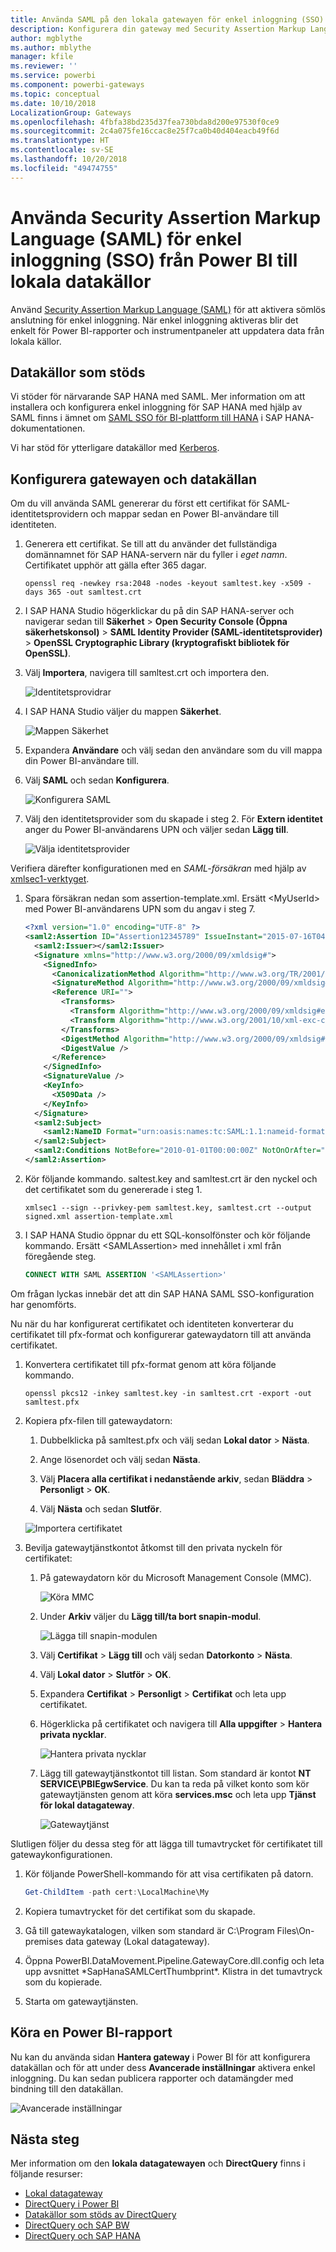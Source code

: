 ```yaml
---
title: Använda SAML på den lokala gatewayen för enkel inloggning (SSO) från Power BI till lokala datakällor
description: Konfigurera din gateway med Security Assertion Markup Language (SAML) för att aktivera enkel inloggning (SSO) från Power BI till lokala datakällor.
author: mgblythe
ms.author: mblythe
manager: kfile
ms.reviewer: ''
ms.service: powerbi
ms.component: powerbi-gateways
ms.topic: conceptual
ms.date: 10/10/2018
LocalizationGroup: Gateways
ms.openlocfilehash: 4fbfa38bd235d37fea730bda8d200e97530f0ce9
ms.sourcegitcommit: 2c4a075fe16ccac8e25f7ca0b40d404eacb49f6d
ms.translationtype: HT
ms.contentlocale: sv-SE
ms.lasthandoff: 10/20/2018
ms.locfileid: "49474755"
---
```

# <a name="use-security-assertion-markup-language-saml-for-single-sign-on-sso-from-power-bi-to-on-premises-data-sources"></a>Använda Security Assertion Markup Language (SAML) för enkel inloggning (SSO) från Power BI till lokala datakällor

Använd [Security Assertion Markup Language (SAML)](https://www.onelogin.com/pages/saml) för att aktivera sömlös anslutning för enkel inloggning. När enkel inloggning aktiveras blir det enkelt för Power BI-rapporter och instrumentpaneler att uppdatera data från lokala källor.

## <a name="supported-data-sources"></a>Datakällor som stöds

Vi stöder för närvarande SAP HANA med SAML. Mer information om att installera och konfigurera enkel inloggning för SAP HANA med hjälp av SAML finns i ämnet om [SAML SSO för BI-plattform till HANA](https://wiki.scn.sap.com/wiki/display/SAPHANA/SAML+SSO+for+BI+Platform+to+HANA) i SAP HANA-dokumentationen.

Vi har stöd för ytterligare datakällor med [Kerberos](service-gateway-sso-kerberos.md).

## <a name="configuring-the-gateway-and-data-source"></a>Konfigurera gatewayen och datakällan

Om du vill använda SAML genererar du först ett certifikat för SAML-identitetsprovidern och mappar sedan en Power BI-användare till identiteten.

1. Generera ett certifikat. Se till att du använder det fullständiga domännamnet för SAP HANA-servern när du fyller i *eget namn*. Certifikatet upphör att gälla efter 365 dagar.

    ```
    openssl req -newkey rsa:2048 -nodes -keyout samltest.key -x509 -days 365 -out samltest.crt
    ```

1. I SAP HANA Studio högerklickar du på din SAP HANA-server och navigerar sedan till **Säkerhet** > **Open Security Console (Öppna säkerhetskonsol)** > **SAML Identity Provider (SAML-identitetsprovider)** > **OpenSSL Cryptographic Library (kryptografiskt bibliotek för OpenSSL)**.

1. Välj **Importera**, navigera till samltest.crt och importera den.

    ![Identitetsprovidrar](media/service-gateway-sso-saml/identity-providers.png)

1. I SAP HANA Studio väljer du mappen **Säkerhet**.

    ![Mappen Säkerhet](media/service-gateway-sso-saml/security-folder.png)

1. Expandera **Användare** och välj sedan den användare som du vill mappa din Power BI-användare till.

1. Välj **SAML** och sedan **Konfigurera**.

    ![Konfigurera SAML](media/service-gateway-sso-saml/configure-saml.png)

1. Välj den identitetsprovider som du skapade i steg 2. För **Extern identitet** anger du Power BI-användarens UPN och väljer sedan **Lägg till**.

    ![Välja identitetsprovider](media/service-gateway-sso-saml/select-identity-provider.png)

Verifiera därefter konfigurationen med en *SAML-försäkran* med hjälp av [xmlsec1-verktyget](http://sgros.blogspot.com/2013/01/signing-xml-document-using-xmlsec1.html).

1. Spara försäkran nedan som assertion-template.xml. Ersätt \<MyUserId\> med Power BI-användarens UPN som du angav i steg 7.

    ```xml
    <?xml version="1.0" encoding="UTF-8" ?>
    <saml2:Assertion ID="Assertion12345789" IssueInstant="2015-07-16T04:47:49.858Z" Version="2.0" xmlns:saml2="urn:oasis:names:tc:SAML:2.0:assertion">
      <saml2:Issuer></saml2:Issuer> 
      <Signature xmlns="http://www.w3.org/2000/09/xmldsig#">
        <SignedInfo>
          <CanonicalizationMethod Algorithm="http://www.w3.org/TR/2001/REC-xml-c14n-20010315"/>
          <SignatureMethod Algorithm="http://www.w3.org/2000/09/xmldsig#rsa-sha1"/>
          <Reference URI="">
            <Transforms>
              <Transform Algorithm="http://www.w3.org/2000/09/xmldsig#enveloped-signature"/>
              <Transform Algorithm="http://www.w3.org/2001/10/xml-exc-c14n#"/>
            </Transforms>
            <DigestMethod Algorithm="http://www.w3.org/2000/09/xmldsig#sha1"/>
            <DigestValue />
          </Reference>
        </SignedInfo>
        <SignatureValue />
        <KeyInfo>
          <X509Data />
        </KeyInfo>
      </Signature>
      <saml2:Subject>
        <saml2:NameID Format="urn:oasis:names:tc:SAML:1.1:nameid-format:unspecified"><MyUserId></saml2:NameID>
      </saml2:Subject>
      <saml2:Conditions NotBefore="2010-01-01T00:00:00Z" NotOnOrAfter="2050-01-01T00:00:00Z"/>
    </saml2:Assertion>
    ```

1. Kör följande kommando. saltest.key and samltest.crt är den nyckel och det certifikatet som du genererade i steg 1.

    ```
    xmlsec1 --sign --privkey-pem samltest.key, samltest.crt --output signed.xml assertion-template.xml
    ```

1. I SAP HANA Studio öppnar du ett SQL-konsolfönster och kör följande kommando. Ersätt \<SAMLAssertion\> med innehållet i xml från föregående steg.

    ```SQL
    CONNECT WITH SAML ASSERTION '<SAMLAssertion>'
    ```

Om frågan lyckas innebär det att din SAP HANA SAML SSO-konfiguration har genomförts.

Nu när du har konfigurerat certifikatet och identiteten konverterar du certifikatet till pfx-format och konfigurerar gatewaydatorn till att använda certifikatet.

1. Konvertera certifikatet till pfx-format genom att köra följande kommando.

    ```
    openssl pkcs12 -inkey samltest.key -in samltest.crt -export -out samltest.pfx
    ```

1. Kopiera pfx-filen till gatewaydatorn:

    1. Dubbelklicka på samltest.pfx och välj sedan **Lokal dator** > **Nästa**.

    1. Ange lösenordet och välj sedan **Nästa**.

    1. Välj **Placera alla certifikat i nedanstående arkiv**, sedan **Bläddra** > **Personligt** > **OK**.

    1. Välj **Nästa** och sedan **Slutför**.

    ![Importera certifikatet](media/service-gateway-sso-saml/import-certificate.png)

1. Bevilja gatewaytjänstkontot åtkomst till den privata nyckeln för certifikatet:

    1. På gatewaydatorn kör du Microsoft Management Console (MMC).

        ![Köra MMC](media/service-gateway-sso-saml/run-mmc.png)

    1. Under **Arkiv** väljer du **Lägg till/ta bort snapin-modul**.

        ![Lägga till snapin-modulen](media/service-gateway-sso-saml/add-snap-in.png)

    1. Välj **Certifikat** > **Lägg till** och välj sedan **Datorkonto** > **Nästa**.

    1. Välj **Lokal dator** > **Slutför** > **OK**.

    1. Expandera **Certifikat** > **Personligt** > **Certifikat** och leta upp certifikatet.

    1. Högerklicka på certifikatet och navigera till **Alla uppgifter** > **Hantera privata nycklar**.

        ![Hantera privata nycklar](media/service-gateway-sso-saml/manage-private-keys.png)

    1. Lägg till gatewaytjänstkontot till listan. Som standard är kontot **NT SERVICE\PBIEgwService**. Du kan ta reda på vilket konto som kör gatewaytjänsten genom att köra **services.msc** och leta upp **Tjänst för lokal datagateway**.

        ![Gatewaytjänst](media/service-gateway-sso-saml/gateway-service.png)

Slutligen följer du dessa steg för att lägga till tumavtrycket för certifikatet till gatewaykonfigurationen.

1. Kör följande PowerShell-kommando för att visa certifikaten på datorn.

    ```powershell
    Get-ChildItem -path cert:\LocalMachine\My
    ```
1. Kopiera tumavtrycket för det certifikat som du skapade.

1. Gå till gatewaykatalogen, vilken som standard är C:\Program Files\On-premises data gateway (Lokal datagateway).

1. Öppna PowerBI.DataMovement.Pipeline.GatewayCore.dll.config och leta upp avsnittet \*SapHanaSAMLCertThumbprint\*. Klistra in det tumavtryck som du kopierade.

1. Starta om gatewaytjänsten.

## <a name="running-a-power-bi-report"></a>Köra en Power BI-rapport

Nu kan du använda sidan **Hantera gateway** i Power BI för att konfigurera datakällan och för att under dess **Avancerade inställningar** aktivera enkel inloggning. Du kan sedan publicera rapporter och datamängder med bindning till den datakällan.

![Avancerade inställningar](media/service-gateway-sso-saml/advanced-settings.png)

## <a name="next-steps"></a>Nästa steg

Mer information om den **lokala datagatewayen** och **DirectQuery** finns i följande resurser:

* [Lokal datagateway](service-gateway-onprem.md)
* [DirectQuery i Power BI](desktop-directquery-about.md)
* [Datakällor som stöds av DirectQuery](desktop-directquery-data-sources.md)
* [DirectQuery och SAP BW](desktop-directquery-sap-bw.md)
* [DirectQuery och SAP HANA](desktop-directquery-sap-hana.md)